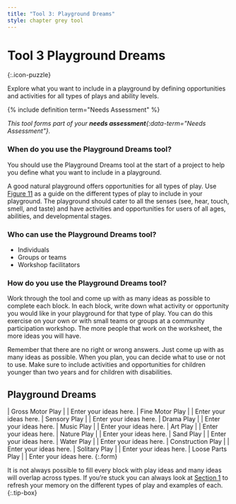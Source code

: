 ```yaml
---
title: "Tool 3: Playground Dreams"
style: chapter grey tool
---
```


# **Tool 3** Playground Dreams
{:.icon-puzzle}

Explore what you want to include in a playground by defining opportunities and activities for all types of plays and ability levels.

{% include definition term="Needs Assessment" %}

*This tool forms part of your **needs assessment**{:data-term="Needs Assessment"}.*

### When do you use the Playground Dreams tool?

You should use the Playground Dreams tool at the start of a project to help you define what you want to include in a playground.

A good natural playground offers opportunities for all types of play. Use [Figure 11](01.html#figure-11a) as a guide on the different types of play to include in your playground. The playground should cater to all the senses (see, hear, touch, smell, and taste) and have activities and opportunities for users of all ages, abilities, and developmental stages.

### Who can use the Playground Dreams tool?

-   Individuals
-   Groups or teams
-   Workshop facilitators

### How do you use the Playground Dreams tool?

Work through the tool and come up with as many ideas as possible to complete each block. In each block, write down what activity or opportunity you would like in your playground for that type of play. You can do this exercise on your own or with small teams or groups at a community participation workshop. The more people that work on the worksheet, the more ideas you will have.

Remember that there are no right or wrong answers. Just come up with as many ideas as possible. When you plan, you can decide what to use or not to use. Make sure to include activities and opportunities for children younger than two years and for children with disabilities.

## Playground Dreams

| Gross Motor Play  |  | Enter your ideas here.
| Fine Motor Play   |  | Enter your ideas here.
| Sensory Play      |  | Enter your ideas here.
| Drama Play        |  | Enter your ideas here.
| Music Play        |  | Enter your ideas here.
| Art Play          |  | Enter your ideas here.
| Nature Play       |  | Enter your ideas here.
| Sand Play         |  | Enter your ideas here.
| Water Play        |  | Enter your ideas here.
| Construction Play |  | Enter your ideas here.
| Solitary Play     |  | Enter your ideas here.
| Loose Parts Play  |  | Enter your ideas here.
{:.form}

It is not always possible to fill every block with play ideas and many ideas will overlap across types. If you’re stuck you can always look at [Section 1](01.html#figure-11) to refresh your memory on the different types of play and examples of each.
{:.tip-box}
